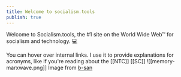 ```yaml
---
title: Welcome to socialism.tools
publish: true
---
```

Welcome to Socialism.tools, the #1 site on the World Wide Web™ for socialism and technology. 💻

You can hover over internal links. I use it to provide explanations for acronyms, like if you're reading about the [[NTC]] [[SC]]
![[memory-marxwave.png]]
Image from [b-san](https://www.tumblr.com/b-san/172057009329/please-enjoy-this-image-i-created-for-my?source=share)